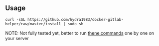 ## Usage

```shell
curl -sSL https://github.com/hydra1983/docker-gitlab-helper/raw/master/install | sudo sh
```

NOTE: Not fully tested yet, better to run [thene commands](https://github.com/hydra1983/docker-gitlab-helper/raw/master/install) one by one on your server